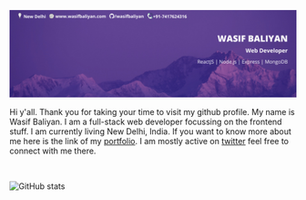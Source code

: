 ![Wasif Baliyan](./linkedin-header.png)

Hi y'all. Thank you for taking your time to visit my github profile. My name is Wasif Baliyan. I am a full-stack web developer focussing on the frontend stuff. I am currently living New Delhi, India.
If you want to know more about me here is the link of my [portfolio](https://wasifbaliyan.com). I am mostly active on [twitter](https://twitter.com/wasifbaliyan) feel free to connect with me there.

<br/>

![GitHub stats](https://github-readme-stats.vercel.app/api?username=wasifbaliyan&show_icons=true)
